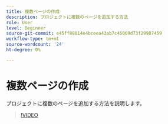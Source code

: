 ```yaml
---
title: 複数ページの作成
description: プロジェクトに複数のページを追加する方法
role: User
level: Beginner
source-git-commit: e45ff88014e4bceea43ab7c45069d73f29987459
workflow-type: tm+mt
source-wordcount: '24'
ht-degree: 0%

---
```


# 複数ページの作成

プロジェクトに複数のページを追加する方法を説明します。

>[!VIDEO](https://video.tv.adobe.com/v/3420215?quality=12&learn=on&hidetitle=true)
